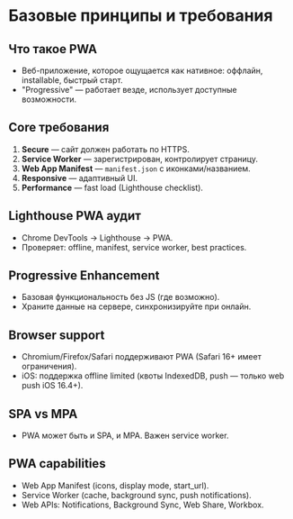 # Базовые принципы и требования

## Что такое PWA
- Веб-приложение, которое ощущается как нативное: оффлайн, installable, быстрый старт.
- "Progressive" — работает везде, использует доступные возможности.

## Core требования
1. **Secure** — сайт должен работать по HTTPS.
2. **Service Worker** — зарегистрирован, контролирует страницу.
3. **Web App Manifest** — `manifest.json` с иконками/названием.
4. **Responsive** — адаптивный UI.
5. **Performance** — fast load (Lighthouse checklist).

## Lighthouse PWA аудит
- Chrome DevTools → Lighthouse → PWA.
- Проверяет: offline, manifest, service worker, best practices.

## Progressive Enhancement
- Базовая функциональность без JS (где возможно).
- Храните данные на сервере, синхронизируйте при онлайн.

## Browser support
- Chromium/Firefox/Safari поддерживают PWA (Safari 16+ имеет ограничения).
- iOS: поддержка offline limited (квоты IndexedDB, push — только web push iOS 16.4+).

## SPA vs MPA
- PWA может быть и SPA, и MPA. Важен service worker.

## PWA capabilities
- Web App Manifest (icons, display mode, start_url).
- Service Worker (cache, background sync, push notifications).
- Web APIs: Notifications, Background Sync, Web Share, Workbox.

